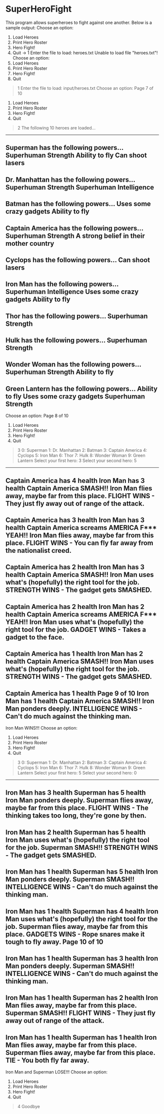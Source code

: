# SuperHeroFight
This program allows superheroes to fight against one another. Below is a sample output:
Choose an option:
1. Load Heroes
2. Print Hero Roster
3. Hero Fight!
4. Quit
-> 1
Enter the file to load: heroes.txt
Unable to load file "heroes.txt"!
Choose an option:
1. Load Heroes
2. Print Hero Roster
3. Hero Fight!
4. Quit
> 1
Enter the file to load: input/heroes.txt
Choose an option:
Page 7 of 10
1. Load Heroes
2. Print Hero Roster
3. Hero Fight!
4. Quit
> 2
The following 10 heroes are loaded...
---------------------------------------
Superman has the following powers...
 Superhuman Strength
 Ability to fly
 Can shoot lasers
---------------------------------------
Dr. Manhattan has the following powers...
 Superhuman Strength
 Superhuman Intelligence
---------------------------------------
Batman has the following powers...
 Uses some crazy gadgets
 Ability to fly
---------------------------------------
Captain America has the following powers...
 Superhuman Strength
 A strong belief in their mother country
---------------------------------------
Cyclops has the following powers...
 Can shoot lasers
---------------------------------------
Iron Man has the following powers...
 Superhuman Intelligence
 Uses some crazy gadgets
 Ability to fly
---------------------------------------
Thor has the following powers...
 Superhuman Strength
---------------------------------------
Hulk has the following powers...
 Superhuman Strength
---------------------------------------
Wonder Woman has the following powers...
 Superhuman Strength
 Ability to fly
---------------------------------------
Green Lantern has the following powers...
 Ability to fly
 Uses some crazy gadgets
 Superhuman Strength
---------------------------------------
Choose an option:
Page 8 of 10
1. Load Heroes
2. Print Hero Roster
3. Hero Fight!
4. Quit
> 3
0: Superman
1: Dr. Manhattan
2: Batman
3: Captain America
4: Cyclops
5: Iron Man
6: Thor
7: Hulk
8: Wonder Woman
9: Green Lantern
Select your first hero: 3
Select your second hero: 5
---------------------------------------
Captain America has 4 health
Iron Man has 3 health
Captain America SMASH!!
Iron Man flies away, maybe far from this place.
FLIGHT WINS - They just fly away out of range of the attack.
---------------------------------------
Captain America has 3 health
Iron Man has 3 health
Captain America screams AMERICA F*** YEAH!!
Iron Man flies away, maybe far from this place.
FLIGHT WINS - You can fly far away from the nationalist creed.
---------------------------------------
Captain America has 2 health
Iron Man has 3 health
Captain America SMASH!!
Iron Man uses what's (hopefully) the right tool for the job.
STRENGTH WINS - The gadget gets SMASHED.
---------------------------------------
Captain America has 2 health
Iron Man has 2 health
Captain America screams AMERICA F*** YEAH!!
Iron Man uses what's (hopefully) the right tool for the job.
GADGET WINS - Takes a gadget to the face.
---------------------------------------
Captain America has 1 health
Iron Man has 2 health
Captain America SMASH!!
Iron Man uses what's (hopefully) the right tool for the job.
STRENGTH WINS - The gadget gets SMASHED.
---------------------------------------
Captain America has 1 health
Page 9 of 10
Iron Man has 1 health
Captain America SMASH!!
Iron Man ponders deeply.
INTELLIGENCE WINS - Can't do much against the thinking man.
---------------------------------------
Iron Man WINS!!!
Choose an option:
1. Load Heroes
2. Print Hero Roster
3. Hero Fight!
4. Quit
> 3
0: Superman
1: Dr. Manhattan
2: Batman
3: Captain America
4: Cyclops
5: Iron Man
6: Thor
7: Hulk
8: Wonder Woman
9: Green Lantern
Select your first hero: 5
Select your second hero: 0
---------------------------------------
Iron Man has 3 health
Superman has 5 health
Iron Man ponders deeply.
Superman flies away, maybe far from this place.
FLIGHT WINS - The thinking takes too long, they're gone by then.
---------------------------------------
Iron Man has 2 health
Superman has 5 health
Iron Man uses what's (hopefully) the right tool for the job.
Superman SMASH!!
STRENGTH WINS - The gadget gets SMASHED.
---------------------------------------
Iron Man has 1 health
Superman has 5 health
Iron Man ponders deeply.
Superman SMASH!!
INTELLIGENCE WINS - Can't do much against the thinking man.
---------------------------------------
Iron Man has 1 health
Superman has 4 health
Iron Man uses what's (hopefully) the right tool for the job.
Superman flies away, maybe far from this place.
GADGETS WINS - Rope snares make it tough to fly away.
Page 10 of 10
---------------------------------------
Iron Man has 1 health
Superman has 3 health
Iron Man ponders deeply.
Superman SMASH!!
INTELLIGENCE WINS - Can't do much against the thinking man.
---------------------------------------
Iron Man has 1 health
Superman has 2 health
Iron Man flies away, maybe far from this place.
Superman SMASH!!
FLIGHT WINS - They just fly away out of range of the attack.
---------------------------------------
Iron Man has 1 health
Superman has 1 health
Iron Man flies away, maybe far from this place.
Superman flies away, maybe far from this place.
TIE - You both fly far away.
---------------------------------------
Iron Man and Superman LOSE!!!
Choose an option:
1. Load Heroes
2. Print Hero Roster
3. Hero Fight!
4. Quit
> 4
Goodbye
